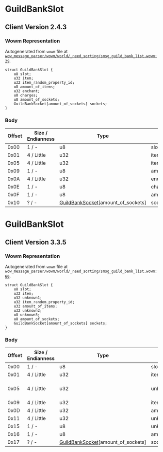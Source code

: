 # GuildBankSlot

## Client Version 2.4.3

### Wowm Representation

Autogenerated from `wowm` file at [`wow_message_parser/wowm/world/_need_sorting/smsg_guild_bank_list.wowm:29`](https://github.com/gtker/wow_messages/tree/main/wow_message_parser/wowm/world/_need_sorting/smsg_guild_bank_list.wowm#L29).
```rust,ignore
struct GuildBankSlot {
    u8 slot;
    u32 item;
    u32 item_random_property_id;
    u8 amount_of_items;
    u32 enchant;
    u8 charges;
    u8 amount_of_sockets;
    GuildBankSocket[amount_of_sockets] sockets;
}
```
### Body

| Offset | Size / Endianness | Type | Name | Description | Comment |
| ------ | ----------------- | ---- | ---- | ----------- | ------- |
| 0x00 | 1 / - | u8 | slot |  |  |
| 0x01 | 4 / Little | u32 | item |  |  |
| 0x05 | 4 / Little | u32 | item_random_property_id |  |  |
| 0x09 | 1 / - | u8 | amount_of_items |  |  |
| 0x0A | 4 / Little | u32 | enchant |  |  |
| 0x0E | 1 / - | u8 | charges |  |  |
| 0x0F | 1 / - | u8 | amount_of_sockets |  |  |
| 0x10 | ? / - | [GuildBankSocket](guildbanksocket.md)[amount_of_sockets] | sockets |  |  |

# GuildBankSlot

## Client Version 3.3.5

### Wowm Representation

Autogenerated from `wowm` file at [`wow_message_parser/wowm/world/_need_sorting/smsg_guild_bank_list.wowm:60`](https://github.com/gtker/wow_messages/tree/main/wow_message_parser/wowm/world/_need_sorting/smsg_guild_bank_list.wowm#L60).
```rust,ignore
struct GuildBankSlot {
    u8 slot;
    u32 item;
    u32 unknown1;
    u32 item_random_property_id;
    u32 amount_of_items;
    u32 unknown2;
    u8 unknown3;
    u8 amount_of_sockets;
    GuildBankSocket[amount_of_sockets] sockets;
}
```
### Body

| Offset | Size / Endianness | Type | Name | Description | Comment |
| ------ | ----------------- | ---- | ---- | ----------- | ------- |
| 0x00 | 1 / - | u8 | slot |  |  |
| 0x01 | 4 / Little | u32 | item |  |  |
| 0x05 | 4 / Little | u32 | unknown1 |  | 3.3.0 (0x8000, 0x8020) |
| 0x09 | 4 / Little | u32 | item_random_property_id |  |  |
| 0x0D | 4 / Little | u32 | amount_of_items |  |  |
| 0x11 | 4 / Little | u32 | unknown2 |  |  |
| 0x15 | 1 / - | u8 | unknown3 |  |  |
| 0x16 | 1 / - | u8 | amount_of_sockets |  |  |
| 0x17 | ? / - | [GuildBankSocket](guildbanksocket.md)[amount_of_sockets] | sockets |  |  |

